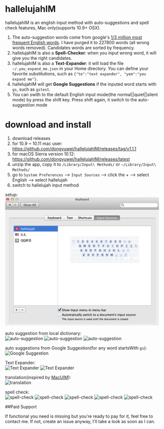 hallelujahIM
============

hallelujahIM is  an english input method with auto-suggestions and spell check features, Mac only(supports 10.9+ OSX).

1. The auto-suggestion words come from google's  [1/3 million most frequent English words](http://norvig.com/ngrams/count_1w.txt). I have purged it to 227800 words (all wrong words removed). Candidates words are sorted by frequency.
2. hallelujahIM is also a __Spell-Checker__: when you input wrong word, it will give you the right candidates.
3. hallelujahIM is also a __Text-Expander__: it will load the file `~/.you_expand_me.json` in your Home directory. You can define your favorite substitutions, such as `{"te":"text expander", "yem":"you expand me"}`. 
4. hallelujahIM will get __Google Suggestions__ if the inputed word starts with `gs`, such as `gstest`. 
5. You can swith to the default English input mode(the normal||quiet||silent mode) by press the shift key. Press shift again, it switch to the auto-suggestion mode

download and install
======
1. download releases
  1. for 10.9 ~ 10.11 mac user: https://github.com/dongyuwei/hallelujahIM/releases/tag/v1.1.1
  2. for macOS Sierra version 10.12: https://github.com/dongyuwei/hallelujahIM/releases/latest
2. unzip the app, copy it to `/Library/Input\ Methods/` or `~/Library/Input\ Methods/`
3. go to `System Preferences` --> `Input Sources` --> click the + --> select English --> select hallelujah
4. switch to hallelujah input method

setup:<br/>
![setup](https://github.com/dongyuwei/NumberInput_IMKit_Sample/blob/master/object-c/hallelujahIM/snapshots/setup.png?raw=true)

auto suggestion from local dictionary:<br/>
![auto-suggestion](https://github.com/dongyuwei/hallelujahIM/blob/master/snapshots/suggestions.png)
![auto-suggestion](https://github.com/dongyuwei/hallelujahIM/blob/master/snapshots/suggestions2.png)
![auto-suggestion](https://github.com/dongyuwei/hallelujahIM/blob/master/snapshots/suggestions3.png)

auto suggestions from Google Suggestion(for any word startsWith `gs`):<br>
![Google Suggestion](https://github.com/dongyuwei/hallelujahIM/blob/textExpander/snapshots/google_suggestions.png)

Text Expander: <br/>
![Text Expander](https://github.com/dongyuwei/hallelujahIM/blob/textExpander/snapshots/text_expander1.png)
![Text Expander](https://github.com/dongyuwei/hallelujahIM/blob/textExpander/snapshots/text_expander2.png)

translation(inspired by [MacUIM](https://github.com/uim/uim/wiki/WhatsUim)):<br/>
![translation](https://github.com/dongyuwei/hallelujahIM/blob/master/snapshots/translation.png)

spell check:<br/>
![spell-check](https://github.com/dongyuwei/hallelujahIM/blob/master/snapshots/check.png)
![spell-check](https://github.com/dongyuwei/hallelujahIM/blob/master/snapshots/check2.png)
![spell-check](https://github.com/dongyuwei/hallelujahIM/blob/master/snapshots/check3.png)
![spell-check](https://github.com/dongyuwei/hallelujahIM/blob/master/snapshots/check4.png)
![spell-check](https://github.com/dongyuwei/hallelujahIM/blob/master/snapshots/check5.png)

##Paid Support

If functional you need is missing but you're ready to pay for it, feel free to contact me. If not, create an issue anyway, I'll take a look as soon as I can.
